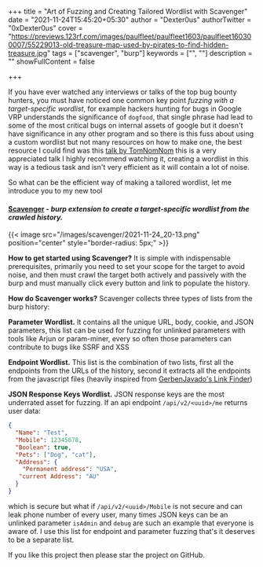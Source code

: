 +++
title = "Art of Fuzzing and Creating Tailored Wordlist with Scavenger"
date = "2021-11-24T15:45:20+05:30"
author = "Dexter0us"
authorTwitter = "0xDexter0us"
cover = "https://previews.123rf.com/images/paulfleet/paulfleet1603/paulfleet160300007/55229013-old-treasure-map-used-by-pirates-to-find-hidden-treasure.jpg"
tags = ["scavenger", "burp"]
keywords = ["", ""]
description = ""
showFullContent = false

+++

If you have ever watched any interviews or talks of the top bug bounty hunters, you must have noticed one common key point *fuzzing with a target-specific wordlist*, for example hackers hunting for bugs in Google VRP understands the significance of `dogfood`, that single phrase had lead to some of the most critical bugs on internal assets of google but it doesn't have significance in any other program and so there is this fuss about using a custom wordlist but not many resources on how to make one, the best resource I could find was this [talk by TomNomNom](https://www.youtube.com/watch?v=W4_QCSIujQ4) this is a very appreciated talk I highly recommend watching it, creating a wordlist in this way is a tedious task and isn't very efficient as it will contain a lot of noise.

So what can be the efficient way of making a tailored wordlist, let me introduce you to my new tool 

####  [Scavenger](https://github.com/0xDexter0us/Scavenger/) - *burp extension to create a target-specific wordlist from the crawled history.*

{{< image src="/images/scavenger/2021-11-24_20-13.png" position="center" style="border-radius: 5px;" >}}

**How to get started using Scavenger?** It is simple with indispensable prerequisites, primarily you need to set your scope for the target to avoid noise, and then must crawl the target both actively and passively with the burp and must manually click every button and link to populate the history.

**How do Scavenger works?** Scavenger collects three types of lists from the burp history:

**Parameter Wordlist.**
It contains all the unique URL, body, cookie, and JSON parameters, this list can be used for fuzzing for unlinked parameters with tools like Arjun or param-miner, every so often those parameters can contribute to bugs like SSRF and XSS

**Endpoint Wordlist.**
This list is the combination of two lists, first all the endpoints from the URLs of the history, second it extracts all the endpoints from the javascript files (heavily inspired from [GerbenJavado's Link Finder](https://github.com/GerbenJavado/LinkFinder))

**JSON Response Keys Wordlist.**
JSON response keys are the most underrated asset for fuzzing. If an api endpoint `/api/v2/<uuid>/me` returns user data:

```json
{
  "Name": "Test",
  "Mobile": 12345678,
  "Boolean": true,
  "Pets": ["Dog", "cat"],
  "Address": {
    "Permanent address": "USA",
   "current Address": "AU"
  }
}
```



which is secure but what if `/api/v2/<uuid>/Mobile` is not secure and can leak phone number of every user, many times JSON keys can be an unlinked parameter `isAdmin` and `debug` are such an example that everyone is aware of. I use this list for endpoint and parameter fuzzing that's it deserves to be a separate list.

If you like this project then please star the project on GitHub.
